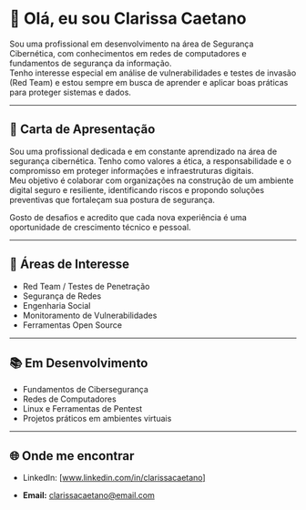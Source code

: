 # 👋 Olá, eu sou Clarissa Caetano  

Sou uma profissional em desenvolvimento na área de Segurança Cibernética, com conhecimentos em redes de computadores e fundamentos de segurança da informação.  
Tenho interesse especial em análise de vulnerabilidades e testes de invasão (Red Team) e estou sempre em busca de aprender e aplicar boas práticas para proteger sistemas e dados.

---

## 💼 Carta de Apresentação  

Sou uma profissional dedicada e em constante aprendizado na área de segurança cibernética. Tenho como valores a ética, a responsabilidade e o compromisso em proteger informações e infraestruturas digitais.  
Meu objetivo é colaborar com organizações na construção de um ambiente digital seguro e resiliente, identificando riscos e propondo soluções preventivas que fortaleçam sua postura de segurança.  

Gosto de desafios e acredito que cada nova experiência é uma oportunidade de crescimento técnico e pessoal.  

---

## 🧠 Áreas de Interesse  
- Red Team / Testes de Penetração  
- Segurança de Redes  
- Engenharia Social  
- Monitoramento de Vulnerabilidades  
- Ferramentas Open Source  

---

## 📚 Em Desenvolvimento  
- Fundamentos de Cibersegurança  
- Redes de Computadores  
- Linux e Ferramentas de Pentest  
- Projetos práticos em ambientes virtuais

---

## 🌐 Onde me encontrar  
- LinkedIn: [www.linkedin.com/in/clarissacaetano]
 
- **Email:** clarissacaetano@email.com  

